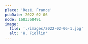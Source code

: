 ```yaml
---
place: 'Rezé, France'
pubDate: 2022-02-06
node: 1683368491
image:
  file: './images/2022-02-06-1.jpg'
  alt: 'H. Fiollin'
---
```

